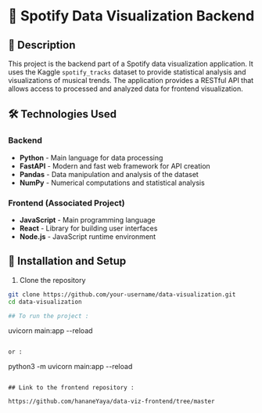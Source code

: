 
# 🎵 Spotify Data Visualization Backend

## 📝 Description
This project is the backend part of a Spotify data visualization application. It uses the Kaggle `spotify_tracks` dataset to provide statistical analysis and visualizations of musical trends. The application provides a RESTful API that allows access to processed and analyzed data for frontend visualization.

## 🛠️ Technologies Used

### Backend
- **Python** - Main language for data processing
- **FastAPI** - Modern and fast web framework for API creation
- **Pandas** - Data manipulation and analysis of the dataset
- **NumPy** - Numerical computations and statistical analysis

### Frontend (Associated Project)
- **JavaScript** - Main programming language
- **React** - Library for building user interfaces
- **Node.js** - JavaScript runtime environment

## 🚀 Installation and Setup

1. Clone the repository
```bash
git clone https://github.com/your-username/data-visualization.git
cd data-visualization

## To run the project :

```
uvicorn main:app --reload
```

or : 

```
python3 -m uvicorn main:app --reload
```

## Link to the frontend repository :

https://github.com/hananeYaya/data-viz-frontend/tree/master
